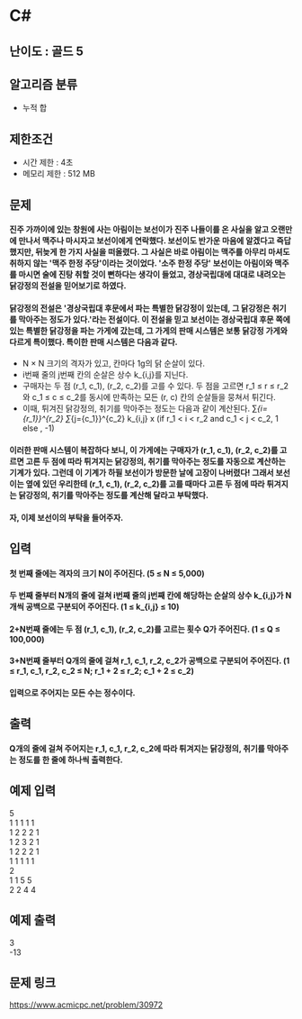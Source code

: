 # C#

## 난이도 : 골드 5

## 알고리즘 분류
  - 누적 합

## 제한조건
  - 시간 제한 : 4초
  - 메모리 제한 : 512 MB

## 문제
#### 진주 가까이에 있는 창원에 사는 아림이는 보선이가 진주 나들이를 온 사실을 알고 오랜만에 만나서 맥주나 마시자고 보선이에게 연락했다. 보선이도 반가운 마음에 알겠다고 즉답했지만, 뒤늦게 한 가지 사실을 떠올렸다. 그 사실은 바로 아림이는 맥주를 아무리 마셔도 취하지 않는 '맥주 한정 주당'이라는 것이었다. '소주 한정 주당' 보선이는 아림이와 맥주를 마시면 술에 진탕 취할 것이 뻔하다는 생각이 들었고, 경상국립대에 대대로 내려오는 닭강정의 전설을 믿어보기로 하였다.
#### 닭강정의 전설은 '경상국립대 후문에서 파는 특별한 닭강정이 있는데, 그 닭강정은 취기를 막아주는 정도가 있다.'라는 전설이다. 이 전설을 믿고 보선이는 경상국립대 후문 쪽에 있는 특별한 닭강정을 파는 가게에 갔는데, 그 가게의 판매 시스템은 보통 닭강정 가게와 다르게 특이했다. 특이한 판매 시스템은 다음과 같다.
  - N × N 크기의 격자가 있고, 칸마다 1g의 닭 순살이 있다.
  - i번째 줄의 j번째 칸의 순살은 상수 k_{i,j}를 지닌다.
  - 구매자는 두 점 (r_1, c_1), (r_2, c_2)를 고를 수 있다. 두 점을 고르면 r_1 ≤ r ≤ r_2와 c_1 ≤ c ≤ c_2를 동시에 만족하는 모든 (r, c) 칸의 순살들을 뭉쳐서 튀긴다.
  - 이때, 튀겨진 닭강정의, 취기를 막아주는 정도는 다음과 같이 계산된다.
	∑_{i={r_1}}^{r_2} ∑_{j={c_1}}^{c_2} k_{i,j} x (if r_1 < i < r_2 and c_1 < j < c_2, 1 else , -1) 
#### 이러한 판매 시스템이 복잡하다 보니, 이 가게에는 구매자가 (r_1, c_1), (r_2, c_2)를 고르면 고른 두 점에 따라 튀겨지는 닭강정의, 취기를 막아주는 정도를 자동으로 계산하는 기계가 있다. 그런데 이 기계가 하필 보선이가 방문한 날에 고장이 나버렸다! 그래서 보선이는 옆에 있던 우리한테 (r_1, c_1), (r_2, c_2)를 고를 때마다 고른 두 점에 따라 튀겨지는 닭강정의, 취기를 막아주는 정도를 계산해 달라고 부탁했다.
#### 자, 이제 보선이의 부탁을 들어주자.

## 입력
#### 첫 번째 줄에는 격자의 크기 N이 주어진다. (5 ≤ N ≤ 5,000)
#### 두 번째 줄부터 N개의 줄에 걸쳐 i번째 줄의 j번째 칸에 해당하는 순살의 상수 k_{i,j}가 N개씩 공백으로 구분되어 주어진다. (1 ≤ k_{i,j} ≤ 10)
#### 2+N번째 줄에는 두 점 (r_1, c_1), (r_2, c_2)를 고르는 횟수 Q가 주어진다. (1 ≤ Q ≤ 100,000) 
#### 3+N번째 줄부터 Q개의 줄에 걸쳐 r_1, c_1, r_2, c_2가 공백으로 구분되어 주어진다. (1 ≤ r_1, c_1, r_2, c_2 ≤ N; r_1 + 2 ≤ r_2; c_1 + 2 ≤ c_2)
#### 입력으로 주어지는 모든 수는 정수이다.

## 출력
#### Q개의 줄에 걸쳐 주어지는 r_1, c_1, r_2, c_2에 따라 튀겨지는 닭강정의, 취기를 막아주는 정도를 한 줄에 하나씩 출력한다.

## 예제 입력
5<br/>
1 1 1 1 1<br/>
1 2 2 2 1<br/>
1 2 3 2 1<br/>
1 2 2 2 1<br/>
1 1 1 1 1<br/>
2<br/>
1 1 5 5<br/>
2 2 4 4<br/>

## 예제 출력
3<br/>
-13<br/>

## 문제 링크
https://www.acmicpc.net/problem/30972
